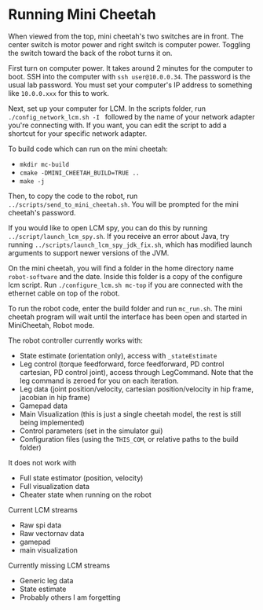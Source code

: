 # Running Mini Cheetah

When viewed from the top, mini cheetah's two switches are in front.  The center switch is motor power and right switch is computer power.  Toggling the switch toward the back of the robot turns it on.

First turn on computer power.  It takes around 2 minutes for the computer to boot.
SSH into the computer with `ssh user@10.0.0.34`.  The password is the usual lab password.  You must set your computer's IP address to something like `10.0.0.xxx` for this to work.

Next, set up your computer for LCM.  In the scripts folder, run `./config_network_lcm.sh -I ` followed by the name of your network adapter you're connecting with.  If you want, you can edit the script to add a shortcut for your specific network adapter.

To build code which can run on the mini cheetah:

- `mkdir mc-build`
- `cmake -DMINI_CHEETAH_BUILD=TRUE ..`
- `make -j`

Then, to copy the code to the robot, run `../scripts/send_to_mini_cheetah.sh`.  You will be prompted for the mini cheetah's password.

If you would like to open LCM spy, you can do this by running `../script/launch_lcm_spy.sh`.  If you receive an error about Java, try running `../scripts/launch_lcm_spy_jdk_fix.sh`, which has modified launch arguments to support newer versions of the JVM.

On the mini cheetah, you will find a folder in the home directory name `robot-software` and the date.  Inside this folder is a copy of the configure lcm script.  Run `./configure_lcm.sh mc-top` if you are connected with the ethernet cable on top of the robot.

To run the robot code, enter the build folder and run `mc_run.sh`.  The mini cheetah program will wait until the interface has been open and started in MiniCheetah, Robot mode.

The robot controller currently works with:

- State estimate (orientation only), access with `_stateEstimate`
- Leg control (torque feedforward, force feedforward, PD control cartesian, PD control joint), access through LegCommand.  Note that the leg command is zeroed for you on each iteration.
- Leg data (joint position/velocity, cartesian position/velocity in hip frame, jacobian in hip frame)
- Gamepad data
- Main Visualization (this is just a single cheetah model, the rest is still being implemented)
- Control parameters (set in the simulator gui)
- Configuration files (using the `THIS_COM`, or relative paths to the build folder)


It does not work with
- Full state estimator (position, velocity)
- Full visualization data
- Cheater state when running on the robot

Current LCM streams
- Raw spi data
- Raw vectornav data
- gamepad
- main visualization

Currently missing LCM streams
- Generic leg data
- State estimate
- Probably others I am forgetting

